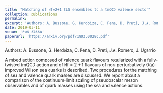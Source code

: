 ```yaml
---
title: "Matching of Nf=2+1 CLS ensembles to a tmQCD valence sector"
collection: publications
permalink: 
excerpt: 'Authors: A. Bussone, G. Herdoiza, C. Pena, D. Preti, J.A. Romero, J. Ugarrio'
date: 2019-03-11
venue: 'PoS SISSA'
paperurl: 'https://arxiv.org/pdf/1903.00286.pdf'
---
```

Authors: A. Bussone, G. Herdoiza, C. Pena, D. Preti, J.A. Romero, J. Ugarrio

A mixed action composed of valence quark flavours regularized with a fully-twisted tmQCD
action and of Nf = 2 + 1 flavours of non-perturbatively O(a)-improved Wilson sea quarks is
described. Two procedures for the matching of sea and valence quark masses are discussed. We
report about a comparison of the continuum-limit scaling of pseudoscalar meson observables and
of quark masses using the sea and valence actions.

